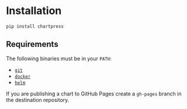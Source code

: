 # Installation

```
pip install chartpress
```

## Requirements

The following binaries must be in your `PATH`:

- [`git`](https://www.git-scm.com/downloads)
- [`docker`](https://docs.docker.com/install/#supported-platforms)
- [`helm`](https://helm.sh/docs/using_helm/#installing-helm)

If you are publishing a chart to GitHub Pages create a `gh-pages` branch in the
destination repository.
